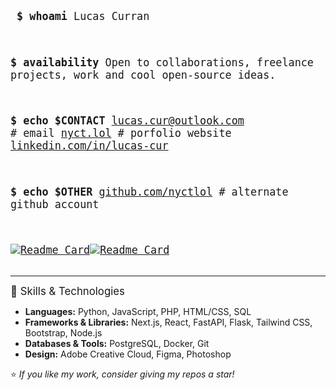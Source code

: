 <big><pre>
**\$ whoami**
Lucas Curran

**\$ availability**
Open to collaborations, freelance projects, work and cool open-source ideas.

**\$ echo $CONTACT**
[lucas.cur@outlook.com](mailto:lucas.cur@outlook.com) # email
[nyct.lol](https://www.nyct.lol/) # porfolio website
[linkedin.com/in/lucas-cur](https://linkedin.com/in/lucas-cur/)

**\$ echo $OTHER**
[github.com/nyctlol](https://github.com/nyctlol) # alternate github account 

[![Readme Card](https://github-readme-stats.vercel.app/api/pin/?username=nyctlol&repo=general-utils&theme=dark&hide_border=true#gh-light-mode-only)](https://github.com/nyctlol/general-utils#gh-dark-mode-only)[![Readme Card](https://github-readme-stats.vercel.app/api/pin/?username=nyctlol&repo=general-utils&theme=default#gh-light-mode-only)](https://github.com/nyctlol/general-utils#gh-light-mode-only)</pre></big>

---
<big> 🚀 Skills & Technologies </big>
- **Languages:** Python, JavaScript, PHP, HTML/CSS, SQL
- **Frameworks & Libraries:** Next.js, React, FastAPI, Flask, Tailwind CSS, Bootstrap, Node.js
- **Databases & Tools:** PostgreSQL, Docker, Git
- **Design:** Adobe Creative Cloud, Figma, Photoshop


⭐ *If you like my work, consider giving my repos a star!*
